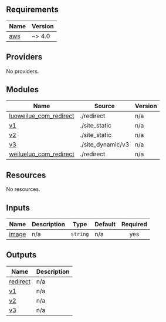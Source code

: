 <!-- BEGIN_TF_DOCS -->
## Requirements

| Name | Version |
|------|---------|
| <a name="requirement_aws"></a> [aws](#requirement\_aws) | ~> 4.0 |

## Providers

No providers.

## Modules

| Name | Source | Version |
|------|--------|---------|
| <a name="module_luoweilue_com_redirect"></a> [luoweilue\_com\_redirect](#module\_luoweilue\_com\_redirect) | ./redirect | n/a |
| <a name="module_v1"></a> [v1](#module\_v1) | ./site_static | n/a |
| <a name="module_v2"></a> [v2](#module\_v2) | ./site_static | n/a |
| <a name="module_v3"></a> [v3](#module\_v3) | ./site_dynamic/v3 | n/a |
| <a name="module_weilueluo_com_redirect"></a> [weilueluo\_com\_redirect](#module\_weilueluo\_com\_redirect) | ./redirect | n/a |

## Resources

No resources.

## Inputs

| Name | Description | Type | Default | Required |
|------|-------------|------|---------|:--------:|
| <a name="input_image"></a> [image](#input\_image) | n/a | `string` | n/a | yes |

## Outputs

| Name | Description |
|------|-------------|
| <a name="output_redirect"></a> [redirect](#output\_redirect) | n/a |
| <a name="output_v1"></a> [v1](#output\_v1) | n/a |
| <a name="output_v2"></a> [v2](#output\_v2) | n/a |
| <a name="output_v3"></a> [v3](#output\_v3) | n/a |
<!-- END_TF_DOCS -->